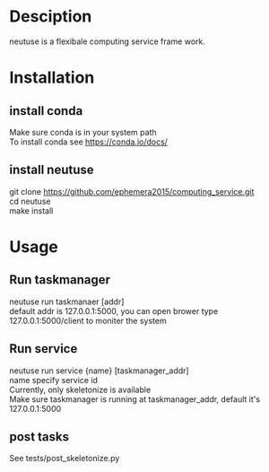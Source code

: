 # Desciption

neutuse is a flexibale computing service frame work.

# Installation
## install conda

Make sure conda is in your system path    
To install conda see https://conda.io/docs/

## install neutuse

git clone https://github.com/ephemera2015/computing_service.git   
cd neutuse   
make install

# Usage
## Run taskmanager

neutuse run taskmanaer [addr]   
default addr is 127.0.0.1:5000, you can open brower type 127.0.0.1:5000/client to moniter the system

## Run service

neutuse run service {name} [taskmanager_addr]   
name specify service id   
Currently, only skeletonize is available   
Make sure taskmanager is running at taskmanager_addr, default it's 127.0.0.1:5000

## post tasks
See tests/post_skeletonize.py

